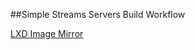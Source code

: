 ##Simple Streams Servers Build Workflow

[LXD Image Mirror](https://gitlab.com/kat.morgan/simple-streams-mirror-build/tree/master/lxd)
